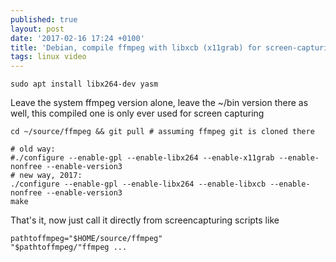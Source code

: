 ```yaml
---
published: true
layout: post
date: '2017-02-16 17:24 +0100'
title: 'Debian, compile ffmpeg with libxcb (x11grab) for screen-capturing'
tags: linux video
---
```

    sudo apt install libx264-dev yasm

Leave the system ffmpeg version alone, leave the ~/bin version there as well, this compiled one is only ever used for screen capturing

    cd ~/source/ffmpeg && git pull # assuming ffmpeg git is cloned there
    
    # old way:
    #./configure --enable-gpl --enable-libx264 --enable-x11grab --enable-nonfree --enable-version3
    # new way, 2017:
    ./configure --enable-gpl --enable-libx264 --enable-libxcb --enable-nonfree --enable-version3
    make
    
That's it, now just call it directly from screencapturing scripts like 

    pathtoffmpeg="$HOME/source/ffmpeg"
    "$pathtoffmpeg/"ffmpeg ...
